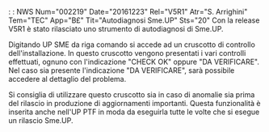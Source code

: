  :  : NWS Num="002219" Date="20161223" Rel="V5R1" Atr="S. Arrighini" Tem="TEC" App="B£" Tit="Autodiagnosi Sme.UP" Sts="20"
Con la release V5R1 è stato rilasciato uno strumento di autodiagnosi di Sme.UP.

Digitando UP SME da riga comando si accede ad un cruscotto di controllo dell'installazione.
In questo cruscotto vengono presentati i vari controlli effettuati, ognuno con l'indicazione "CHECK OK" oppure "DA VERIFICARE".
Nel caso sia presente l'indicazione "DA VERIFICARE", sarà possibile accedere al dettaglio del problema.

Si consiglia di utilizzare questo cruscotto sia in caso di anomalie sia prima del rilascio in produzione di aggiornamenti importanti.
Questa funzionalità è inserita anche nell'UP PTF in moda da eseguirla tutte le volte che si esegue
un rilascio Sme.UP.
